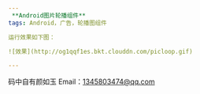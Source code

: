 ```yaml
---
 **Android图片轮播组件**
tags: Android，广告，轮播图组件

运行效果如下图：

![效果](http://og1qqf1es.bkt.clouddn.com/picloop.gif)

---
```



码中自有颜如玉
Email：1345803474@qq.com


  


  [1]: https://github.com/rainyandsunny/PictureLoopDemo/blob/master/PictureLoopDemo/screenshot/show.png

